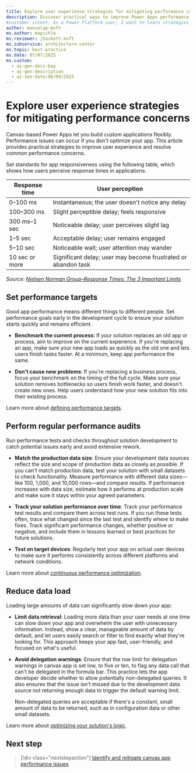 ```yaml
---
title: Explore user experience strategies for mitigating performance concerns
description: Discover practical ways to improve Power Apps performance and keep your apps responsive. Learn how to set targets and optimize data.
#customer intent: As a Power Platform user, I want to learn strategies to improve app performance so that my apps stay responsive and users have a better experience.
author: manuelap-msft
ms.author: mapichle
ms.reviewer: jhaskett-msft
ms.subservice: architecture-center
ms.topic: best-practice
ms.date: 07/07/2025
ms.custom:
  - ai-gen-docs-bap
  - ai-gen-description
  - ai-seo-date:06/04/2025
---
```


# Explore user experience strategies for mitigating performance concerns

Canvas-based Power Apps let you build custom applications flexibly. Performance issues can occur if you don't optimize your app. This article provides practical strategies to improve user experience and resolve common performance concerns.

Set standards for app responsiveness using the following table, which shows how users perceive response times in applications.

| Response time | User perception                             |
|---------------|---------------------------------------------|
| 0–100 ms      | Instantaneous; the user doesn't notice any delay |
| 100–300 ms    | Slight perceptible delay; feels responsive  |
| 300 ms–1 sec  | Noticeable delay; user perceives slight lag |
| 1–5 sec       | Acceptable delay; user remains engaged      |
| 5–10 sec      | Noticeable wait; user attention may wander  |
| 10 sec or more| Significant delay; user may become frustrated or abandon task |

*Source: [Nielsen Norman Group&ndash;Response Times: The 3 Important Limits](https://www.nngroup.com/articles/response-times-3-important-limits/)*

## Set performance targets

Good app performance means different things to different people. Set performance goals early in the development cycle to ensure your solution starts quickly and remains efficient.

- **Benchmark the current process**: If your solution replaces an old app or process, aim to improve on the current experience. If you're replacing an app, make sure your new app loads as quickly as the old one and lets users finish tasks faster. At a minimum, keep app performance the same.

- **Don't cause new problems**: If you're replacing a business process, focus your benchmark on the timing of the full cycle. Make sure your solution removes bottlenecks so users finish work faster, and doesn't create new ones. Help users understand how your new solution fits into their existing process.

Learn more about [defining performance targets](/power-platform/well-architected/performance-efficiency/performance-targets).

## Perform regular performance audits

Run performance tests and checks throughout solution development to catch potential issues early and avoid extensive rework.

- **Match the production data size**: Ensure your development data sources reflect the size and scope of production data as closely as possible. If you can't match production data, test your solution with small datasets to check functionality. Measure performance with different data sizes&mdash;like 100, 1,000, and 10,000 rows&mdash;and compare results. If performance increases with data size, estimate how it performs at production scale and make sure it stays within your agreed parameters.

- **Track your solution performance over time**: Track your performance test results and compare them across test runs. If you run these tests often, trace what changed since the last test and identify where to make fixes. Track significant performance changes, whether positive or negative, and include them in lessons learned or best practices for future solutions.

- **Test on target devices**: Regularly test your app on actual user devices to make sure it performs consistently across different platforms and network conditions.

Learn more about [continuous performance optimization](/power-platform/well-architected/performance-efficiency/continuous-performance-optimize).

## Reduce data load

Loading large amounts of data can significantly slow down your app:

- **Limit data retrieval**: Loading more data than your user needs at one time can slow down your app and overwhelm the user with unnecessary information. Instead, show a clear, manageable amount of data by default, and let users easily search or filter to find exactly what they're looking for. This approach keeps your app fast, user-friendly, and focused on what's useful.

- **Avoid delegation warnings**: Ensure that the row limit for delegation warnings in canvas app is set low, to five or ten, to flag any data call that can't be delegated in the formula bar. This practice lets the app developer decide whether to allow potentially non-delegated queries. It also ensures that the issue isn't missed due to the development data source not returning enough data to trigger the default warning limit.

  Non-delegated queries are acceptable if there's a constant, small amount of data to be returned, such as in configuration data or other small datasets.

Learn more about [optimizing your solution's logic](/power-platform/well-architected/performance-efficiency/optimize-code).

## Next step

> [!div class="nextstepaction"]
> [Identify and mitigate canvas app performance issues](top-issues.md)
